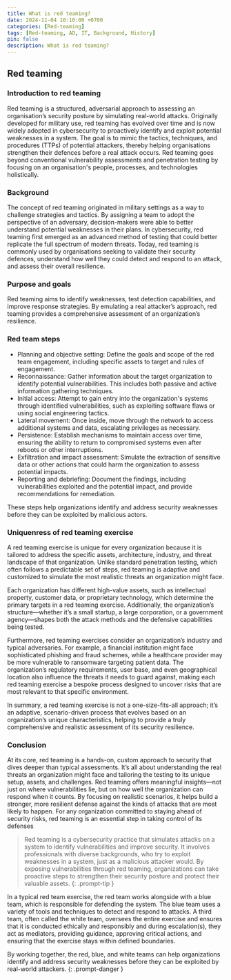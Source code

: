 ```yaml
---
title: What is red teaming?
date: 2024-11-04 10:10:00 +0700
categories: [Red-teaming]
tags: [Red-teaming, AD, IT, Background, History]
pin: false
description: What is red teaming?
---
```


## Red teaming

### Introduction to red teaming

Red teaming is a structured, adversarial approach to assessing an organisation’s security posture by simulating real-world attacks. Originally developed for military use, red teaming has evolved over time and is now widely adopted in cybersecurity to proactively identify and exploit potential weaknesses in a system. The goal is to mimic the tactics, techniques, and procedures (TTPs) of potential attackers, thereby helping organisations strengthen their defences before a real attack occurs. Red teaming goes beyond conventional vulnerability assessments and penetration testing by focusing on an organisation's people, processes, and technologies holistically.

### Background

The concept of red teaming originated in military settings as a way to challenge strategies and tactics. By assigning a team to adopt the perspective of an adversary, decision-makers were able to better understand potential weaknesses in their plans. In cybersecurity, red teaming first emerged as an advanced method of testing that could better replicate the full spectrum of modern threats. Today, red teaming is commonly used by organisations seeking to validate their security defences, understand how well they could detect and respond to an attack, and assess their overall resilience.

### Purpose and goals

Red teaming aims to identify weaknesses, test detection capabilities, and improve response strategies. By emulating a real attacker’s approach, red teaming provides a comprehensive assessment of an organization’s resilience.

### Red team steps

- Planning and objective setting: Define the goals and scope of the red team engagement, including specific assets to target and rules of engagement.
- Reconnaissance: Gather information about the target organization to identify potential vulnerabilities. This includes both passive and active information gathering techniques.
- Initial access: Attempt to gain entry into the organization's systems through identified vulnerabilities, such as exploiting software flaws or using social engineering tactics.
- Lateral movement: Once inside, move through the network to access additional systems and data, escalating privileges as necessary.
- Persistence: Establish mechanisms to maintain access over time, ensuring the ability to return to compromised systems even after reboots or other interruptions.
- Exfiltration and impact assessment: Simulate the extraction of sensitive data or other actions that could harm the organization to assess potential impacts.
- Reporting and debriefing: Document the findings, including vulnerabilities exploited and the potential impact, and provide recommendations for remediation.

These steps help organizations identify and address security weaknesses before they can be exploited by malicious actors.

### Uniquenress of red teaming exercise

A red teaming exercise is unique for every organization because it is tailored to address the specific assets, architecture, industry, and threat landscape of that organization. Unlike standard penetration testing, which often follows a predictable set of steps, red teaming is adaptive and customized to simulate the most realistic threats an organization might face.

Each organization has different high-value assets, such as intellectual property, customer data, or proprietary technology, which determine the primary targets in a red teaming exercise. Additionally, the organization’s structure—whether it’s a small startup, a large corporation, or a government agency—shapes both the attack methods and the defensive capabilities being tested.

Furthermore, red teaming exercises consider an organization’s industry and typical adversaries. For example, a financial institution might face sophisticated phishing and fraud schemes, while a healthcare provider may be more vulnerable to ransomware targeting patient data. The organization’s regulatory requirements, user base, and even geographical location also influence the threats it needs to guard against, making each red teaming exercise a bespoke process designed to uncover risks that are most relevant to that specific environment.

In summary, a red teaming exercise is not a one-size-fits-all approach; it’s an adaptive, scenario-driven process that evolves based on an organization’s unique characteristics, helping to provide a truly comprehensive and realistic assessment of its security resilience.

### Conclusion

At its core, red teaming is a hands-on, custom approach to security that dives deeper than typical assessments. It’s all about understanding the real threats an organization might face and tailoring the testing to its unique setup, assets, and challenges. Red teaming offers meaningful insights—not just on where vulnerabilities lie, but on how well the organization can respond when it counts. By focusing on realistic scenarios, it helps build a stronger, more resilient defense against the kinds of attacks that are most likely to happen. For any organization committed to staying ahead of security risks, red teaming is an essential step in taking control of its defenses

> Red teaming  is a cybersecurity practice that simulates attacks on a system to identify vulnerabilities and improve security. It involves professionals with diverse backgrounds, who try to exploit weaknesses in a system, just as a malicious attacker would. By exposing vulnerabilities through red teaming, organizations can take proactive steps to strengthen their security posture and protect their valuable assets.
{: .prompt-tip }

In a typical red team exercise, the red team works alongside with a blue team, which is responsible for defending the system. The blue team uses a variety of tools and techniques to detect and respond to attacks. A third team, often called the white team, oversees the entire exercise and ensures that it is conducted ethically and responsibly and during escalation(s), they act as mediators, providing guidance, approving critical actions, and ensuring that the exercise stays within defined boundaries.

By working together, the red, blue, and white teams can help organizations identify and address security weaknesses before they can be exploited by real-world attackers. 
{: .prompt-danger }
